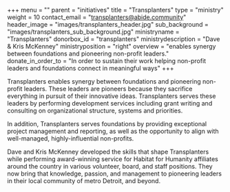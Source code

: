 +++
menu = ""
parent = "initiatives"
title = "Transplanters"
type = "ministry"
weight = 10
contact_email = "transplanters@abide.community"
header_image = "images/transplanters_header.jpg"
sub_background = "images/transplanters_sub_background.jpg"
ministryname = "Transplanters"
donorbox_id = "transplanters"
ministrydescription = "Dave & Kris McKenney"
ministryposition = "right"
overview = "enables synergy between foundations and pioneering non-profit leaders."
donate_in_order_to = "In order to sustain their work helping non-profit leaders and foundations connect in meaningful ways"
+++

Transplanters enables synergy between foundations and pioneering non-profit leaders.  These leaders are pioneers because they sacrifice everything in pursuit of their innovative ideas. Transplanters serves these leaders by performing development services including grant writing and consulting on organizational structure, systems and priorities. 

In addition, Transplanters serves foundations by providing exceptional project management and reporting, as well as the opportunity to align with well-managed, highly-influential non-profits.  

Dave and Kris McKenney developed the skills that shape Transplanters while performing award-winning service for Habitat for Humanity affiliates around the country in various volunteer, board, and staff positions. They now bring that knowledge, passion, and management to pioneering leaders in their local community of metro Detroit, and beyond.